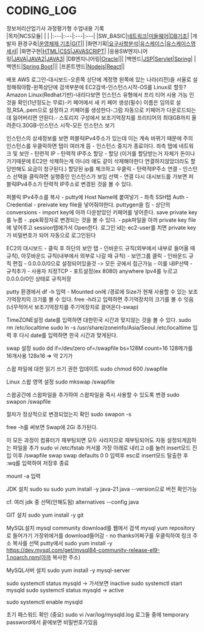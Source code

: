 # CODING_LOG
정보처리산업기사 과정평가형 수업내용 기록 <br>
|목차|NCS모듈| | |
|:---|:---|:---|:---|
|SW_BASIC|[네트워크](./SW_BASIC/네트워크)|[미들웨어](./SW_BASIC/미들웨어)|[DB기초](./SW_BASIC/DB기초)|
|개발자 환경구축|[운영체제 기초](./개발자_환경구축/리눅스)|[GIT](./개발자_환경구축/GIT)||
|화면기획|[요구사항분석](./화면기획/요구사항분석)|[유스케이스](./화면기획/유스케이스)|[유스케이스명세서](./화면기획/유스케이스명세서)|
|화면구현|[HTML](./화면구현/HTML)|[CSS](./화면구현/CSS)|[JAVASCRIPT](./화면구현/JS)|
|응용SW엔지니어링|[JAVA](./프로그래밍언어/JAVA)|[JAVA2](./프로그래밍언어/JAVA2)|[JAVA3](./프로그래밍언어/JAVA3)|
|DB엔지니어링|[Oracle](./DB엔지니어링/ORACLE)|||
|백엔드|[JSP](./백엔드/JSP)|[Servlet](./백엔드/Servlet)|[Spring](./백엔드/Spring)|
|백엔드|[Spring Boot](./백엔드/Spring_Boot)|||
|프론트엔드|[Nodejs](./프론트엔드/Nodejs)|[React](./프론트엔드/React)||

배포 AWS
로그인-대시보드-오른쪽 상단에 계정명 왼쪽에 있는 나라(리전)을 서울로 설정해줘야함-왼쪽상단에 검색부분에 EC2검색-인스턴스시작-OS를 Linux로 할듯?Amazon Linux(Redhat기반)-내리다보면 인스턴스 유형에서 프리 티어 사용 가능 인것을 확인(1년정도는 무료)-키 페어에서 새 키 페어 생성(필수) 이름은 임의로 설정,RSA,.pem으로 설정하고 키페어를 생성한다-그럼 자동으로 키페어가 다운로드되는데 잃어버리면 안된다.- 스토리지 구성에서 보조기억장치를 프리티어의 최대GB까지 올려준다.30GB-인스턴스 시작-모든 인스턴스 보기

인스턴스의 상세정보를 보면 퍼블릭IPv4주소가 있는데 이는 계속 바뀌기 때문에 주의
인스턴스를 우클릭하면 탭이 여러개 뜸 - 인스턴스 중지가 종료이다.
좌측 탭에 네트워크 및 보안 - 탄련적 IP - 탄력적 IP주소 할당 - 할당 (이거를 할당받는거 자체가 돈이나가기때문에 EC2만 삭제하는게 아니라 얘도 같이 삭제해야한다 연결하지않았더라도 할당만해도 요금이 청구된다.)
할당된 ip를 체크하고 우클릭 - 탄력적IP주소 연결 - 인스턴스 선택을 클릭하면 실행중인 인스턴스가 보임 선택 - 연결
다시 대시보드를 가보면 퍼블릭IPv4주소가 탄력적 IP주소로 변경된 것을 볼 수 있다.

퍼블릭 IPv4주소를 복사 - putty에 Host Name에 붙여넣기 - 좌측 SSH탭 Auth - Credential - preivate key file을 넣어줘야한다.
puttygen을 킴 - 상단의 conversions - import key에 아까 다운받았던 키페어를 넣어준다. save private key를 누름 - .ppk확장자로 변경되는 것을 볼 수 있다. - ppk파일을 아까 private key file에 넣어주고 session탭에가서 Open한다.
로그인 id는 ec2-user를 치면 private key가 비밀번호가 되어 자동으로 로그인된다

EC2의 대시보드 - 클릭 후 하단의 보안 탭 - 인바운드 규칙(외부에서 내부로 들어올 때 규칙), 아웃바운드 규칙(내부에서 외부로 나갈 때 규칙) -
보안그룹 클릭 - 인바운드 규칙 편집 - 0.0.0.0/0으로 설정되어있을것 -> 모든 곳에서 접근가능 - 이를 내IP선택 - 규칙추가 - 사용자 지정TCP - 포트설정(ex 8080) anywhere Ipv4를 누르고 0.0.0.0/0인 상태로 규칙저장

putty 환경에서 df -h 입력 - Mounted on에 /경로에 Size가 현재 사용할 수 있는 보조기억장치의 크기를 볼 수 있다.
free -h라고 입력하면 주기억장치의 크기를 볼 수 잇음(너무적어서 보조기억장치를 주기억장치로 끌어온다-swap)

TimeZONE설정
date를 입력하면 대한민국 시간과 맞지않는 것을 볼 수 있다.
sudo rm /etc/localtime
sudo ln -s /usr/share/zoneinfo/Asia/Seoul /etc/localtime
입력 후 다시 date를 입력하면 한국 시간과 맞게된다.

swap 설정
sudo dd if=/dev/zero of=/swapfile bs=128M count=16
128메가를 16개사용 128x16 => 약 2기가

스왑 파일에 대한 읽기 쓰기 권한 업데이트
sudo chmod 600 /swapfile

Linux 스왑 영역 설정
sudo mkswap /swapfile

스왑공간에 스왑파일을 추가하여 스왑파일을 즉시 사용할 수 있도록 변경
sudo swapon /swapfile

절차가 정상적으로 변경되었는지 확인
sudo swapon -s

free -h를 써보면 Swap에 2Gi 추가된다.

이 모든 과정이 컴퓨터가 재부팅되면 모두 사라지므로 재부팅되어도 자동 설정되게끔하는 파일을 추가
sudo vi /etc/fstab
커서를 가장 아래로 내리고 o를 눌러 insert모드 진입 이후
/swapfile swap swap defaults 0 0
입력후 esc로 insert모드 탈출한 후 :wq를 입력하여 저장후 종료

mount -a 입력

JDK 설치
sudo su
sudo yum install -y java-21
java --version으로 버전 확인가능

cf. 여러 jdk 중 선택(안해도됨)
alternatives --config java

GIT 설치
sudo yum install -y git 

MySQL설치
mysql community download를 웹에서 검색
mysql yum repository로 들어가기
가장위에거를 download들어감 - no thanks어쩌구를 우클릭하여 링크 주소 복사를 선택
putty에서 sudo yum install -y https://dev.mysql.com/get/mysql84-community-release-el9-1.noarch.rpm(아까 복사한 주소)

MySQL서버 설치
sudo yum install -y mysql-server

sudo systemctl status mysqld -> 가서보면 inactive
sudo systemctl start mysqld
sudo systemctl status mysqld -> active

sudo systemctl enable mysqld

초기 패스워드 확인 (중요)
sudo vi /var/log/mysqld.log
로그들 중에 temporary password에서 끝에보면 비밀번호가있음













